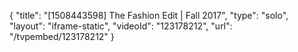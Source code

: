 {
    "title": "[1508443598] The Fashion Edit | Fall 2017",
    "type": "solo",
    "layout": "iframe-static",
    "videoId": "123178212",
    "url": "\/tvpembed\/123178212"
}